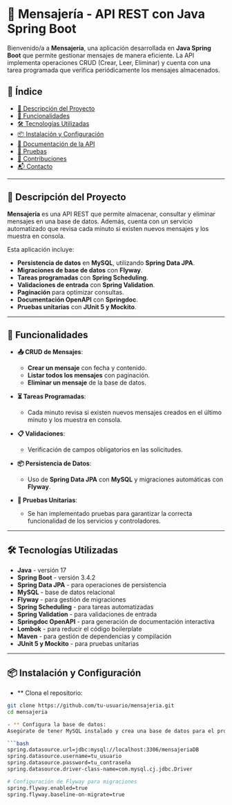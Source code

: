 # 📩 Mensajería - API REST con Java Spring Boot

Bienvenido/a a **Mensajería**, una aplicación desarrollada en **Java Spring Boot** que permite gestionar mensajes de manera eficiente. La API implementa operaciones CRUD (Crear, Leer, Eliminar) y cuenta con una tarea programada que verifica periódicamente los mensajes almacenados.

## 📖 Índice

- [📝 Descripción del Proyecto](#-descripción-del-proyecto)
- [🎯 Funcionalidades](#-funcionalidades)
- [🛠️ Tecnologías Utilizadas](#️-tecnologías-utilizadas)
- [📦 Instalación y Configuración](#-instalación-y-configuración)
- [📑 Documentación de la API](#-documentación-de-la-api)
- [🧪 Pruebas](#-pruebas)
- [🤝 Contribuciones](#-contribuciones)
- [📬 Contacto](#-contacto)

---

## 📝 Descripción del Proyecto

**Mensajería** es una API REST que permite almacenar, consultar y eliminar mensajes en una base de datos. Además, cuenta con un servicio automatizado que revisa cada minuto si existen nuevos mensajes y los muestra en consola.

Esta aplicación incluye:
- **Persistencia de datos** en **MySQL**, utilizando **Spring Data JPA**.
- **Migraciones de base de datos** con **Flyway**.
- **Tareas programadas** con **Spring Scheduling**.
- **Validaciones de entrada** con **Spring Validation**.
- **Paginación** para optimizar consultas.
- **Documentación OpenAPI** con **Springdoc**.
- **Pruebas unitarias** con **JUnit 5 y Mockito**.

---

## 🎯 Funcionalidades

- **📤 CRUD de Mensajes**:
  - **Crear un mensaje** con fecha y contenido.
  - **Listar todos los mensajes** con paginación.
  - **Eliminar un mensaje** de la base de datos.

- **⏳ Tareas Programadas**:
  - Cada minuto revisa si existen nuevos mensajes creados en el último minuto y los muestra en consola.

- **📋 Validaciones**:
  - Verificación de campos obligatorios en las solicitudes.

- **📦 Persistencia de Datos**:
  - Uso de **Spring Data JPA** con **MySQL** y migraciones automáticas con **Flyway**.

- **🧪 Pruebas Unitarias**:
  - Se han implementado pruebas para garantizar la correcta funcionalidad de los servicios y controladores.

---

## 🛠️ Tecnologías Utilizadas

- **Java** - versión 17
- **Spring Boot** - versión 3.4.2
- **Spring Data JPA** - para operaciones de persistencia
- **MySQL** - base de datos relacional
- **Flyway** - para gestión de migraciones
- **Spring Scheduling** - para tareas automatizadas
- **Spring Validation** - para validaciones de entrada
- **Springdoc OpenAPI** - para generación de documentación interactiva
- **Lombok** - para reducir el código boilerplate
- **Maven** - para gestión de dependencias y compilación
- **JUnit 5 y Mockito** - para pruebas unitarias

---

## 📦 Instalación y Configuración

- ** Clona el repositorio:

```bash
git clone https://github.com/tu-usuario/mensajeria.git
cd mensajeria

- ** Configura la base de datos:
Asegúrate de tener MySQL instalado y crea una base de datos para el proyecto. Luego, configura las credenciales en application.properties:

```bash
spring.datasource.url=jdbc:mysql://localhost:3306/mensajeriaDB
spring.datasource.username=tu_usuario
spring.datasource.password=tu_contraseña
spring.datasource.driver-class-name=com.mysql.cj.jdbc.Driver

# Configuración de Flyway para migraciones
spring.flyway.enabled=true
spring.flyway.baseline-on-migrate=true

